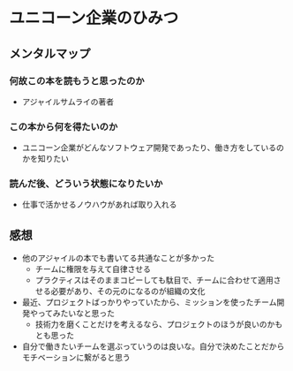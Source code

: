 # ユニコーン企業のひみつ

## メンタルマップ

### 何故この本を読もうと思ったのか

- アジャイルサムライの著者

### この本から何を得たいのか

- ユニコーン企業がどんなソフトウェア開発であったり、働き方をしているのかを知りたい

### 読んだ後、どういう状態になりたいか

- 仕事で活かせるノウハウがあれば取り入れる

## 感想

- 他のアジャイルの本でも書いてる共通なことが多かった
  - チームに権限を与えて自律させる
  - プラクティスはそのままコピーしても駄目で、チームに合わせて適用させる必要があり、その元のになるのが組織の文化
- 最近、プロジェクトばっかりやっていたから、ミッションを使ったチーム開発やってみたいなと思った
  - 技術力を磨くことだけを考えるなら、プロジェクトのほうが良いのかもとも思った
- 自分で働きたいチームを選ぶっていうのは良いな。自分で決めたことだからモチベーションに繋がると思う
